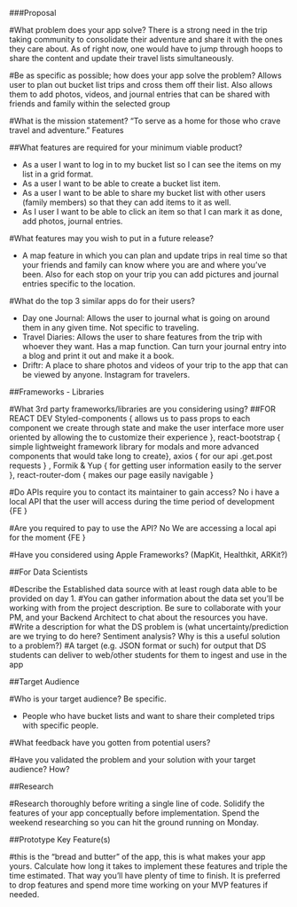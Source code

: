 ###Proposal

#What problem does your app solve?
There is a strong need in the trip taking community to consolidate their adventure and share it with the ones they care about. As of right now, one would have to jump through hoops to share the content and update their travel lists simultaneously.

#Be as specific as possible; how does your app solve the problem?
Allows user to plan out bucket list trips and cross them off their list.  Also allows them to add photos, videos, and journal entries that can be shared with friends and family within the selected group

#What is the mission statement?
“To serve as a home for those who crave travel and adventure.”
Features

##What features are required for your minimum viable product?

* As a user I want to log in to my bucket list so I can see the items on my list in a grid format. 
* As a user I want to be able to create a bucket list item. 
* As a user I want to be able to share my bucket list with other users (family members) so that they can add items to it as well. 
* As I user I want to be able to click an item so that I can mark it as done, add photos, journal entries. 

#What features may you wish to put in a future release?

* A map feature in which you can plan and update trips in real time so that your friends and family can know where you are and where you’ve been.  Also for each stop on your trip you can add pictures and journal entries specific to the location.

#What do the top 3 similar apps do for their users?

* Day one Journal: Allows the user to journal what is going on around them in any given time. Not specific to traveling.
* Travel Diaries: Allows the user to share features from the trip with whoever they want. Has a map function. Can turn your journal entry into a blog and print it out and make it a book.
* Driftr: A place to share photos and videos of your trip to the app that can be viewed by anyone.  Instagram for travelers.

##Frameworks - Libraries

#What 3rd party frameworks/libraries are you considering using?
##FOR REACT DEV
Styled-components { allows us to pass props to each component we create through state and make the user interface more user oriented by allowing the to customize their experience }, 
react-bootstrap { simple lightweight framework library for modals and more advanced components that would take long to create}, 
axios { for our api .get.post requests } , 
Formik & Yup { for getting user information easily to the server }, 
react-router-dom { makes our page easily navigable }

#Do APIs require you to contact its maintainer to gain access?
No i have a local API that the user will access during the time period of development {FE } 

#Are you required to pay to use the API?
No We are accessing a local api for the moment {FE }

#Have you considered using Apple Frameworks? (MapKit, Healthkit, ARKit?)

##For Data Scientists

#Describe the Established data source with at least rough data able to be provided on day 1. 
#You can gather information about the data set you’ll be working with from the project description. Be sure to collaborate with your PM, and your Backend Architect to chat about the resources you have.
#Write a description for what the DS problem is (what uncertainty/prediction are we trying to do here? Sentiment analysis? Why is this a useful solution to a problem?)
#A target (e.g. JSON format or such) for output that DS students can deliver to web/other students for them to ingest and use in the app

##Target Audience

#Who is your target audience? Be specific.

* People who have bucket lists and want to share their completed trips with specific people.

#What feedback have you gotten from potential users?

#Have you validated the problem and your solution with your target audience? How?

##Research

#Research thoroughly before writing a single line of code. Solidify the features of your app conceptually before implementation. Spend the weekend researching so you can hit the ground running on Monday.

##Prototype Key Feature(s)

#this is the “bread and butter” of the app, this is what makes your app yours. Calculate how long it takes to implement these features and triple the time estimated. That way you’ll have plenty of time to finish. It is preferred to drop features and spend more time working on your MVP features if needed.

